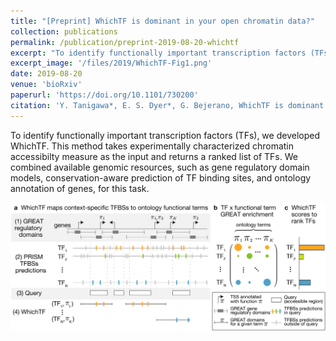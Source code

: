 ```yaml
---
title: "[Preprint] WhichTF is dominant in your open chromatin data?"
collection: publications
permalink: /publication/preprint-2019-08-20-whichtf
excerpt: "To identify functionally important transcription factors (TFs), we developed WhichTF. This method takes experimentally characterized chromatin accessibilty measure as the input and returns a ranked list of TFs. We combined available genomic resources, such as gene regulatory domain models, conservation-aware prediction of TF binding sites, and ontology annotation of genes, for this task."
excerpt_image: '/files/2019/WhichTF-Fig1.png'
date: 2019-08-20
venue: 'bioRxiv'
paperurl: 'https://doi.org/10.1101/730200'
citation: 'Y. Tanigawa*, E. S. Dyer*, G. Bejerano, WhichTF is dominant in your open chromatin data? bioRxiv, 730200 (2019).'
---
```

<!-- ispublishedpreprint: "True" -->

To identify functionally important transcription factors (TFs), we developed WhichTF. This method takes experimentally characterized chromatin accessibilty measure as the input and returns a ranked list of TFs. We combined available genomic resources, such as gene regulatory domain models, conservation-aware prediction of TF binding sites, and ontology annotation of genes, for this task.

![WhichTF figure 1](/files/2019/WhichTF-Fig1.png)
